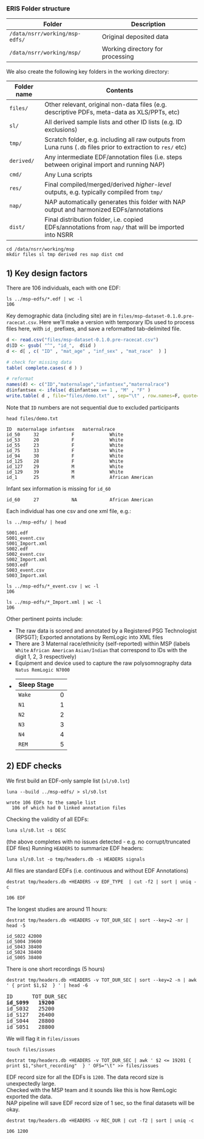 ### ERIS Folder structure

| Folder | Description |
|----|----|
| `/data/nsrr/working/msp-edfs/` | Original deposited data |
| `/data/nsrr/working/msp/` | Working directory for processing |

We also create the following key folders in the working directory:

| Folder name | Contents |
|----|----|
| `files/` | Other relevant, original non-data files (e.g. descriptive PDFs, meta-data as XLS/PPTs, etc) |
| `sl/` | All derived sample lists and other ID lists (e.g. ID exclusions) | 
| `tmp/` | Scratch folder, e.g. including all raw outputs from Luna runs (`.db` files prior to extraction to `res/` etc) |
| `derived/` | Any intermediate EDF/annotation files (i.e. steps between original import and running NAP) |  
| `cmd/` | Any Luna scripts |
| `res/` | Final compiled/merged/derived _higher-level_ outputs, e.g. typically compiled from `tmp/` |  
| `nap/` | NAP automatically generates this folder with NAP output and harmonized EDFs/annotations
| `dist/` | Final distribution folder, i.e. copied EDFs/annotations from `nap/` that will be imported into NSRR |

```
cd /data/nsrr/working/msp
mkdir files sl tmp derived res nap dist cmd
```

## 1) Key design factors


There are 106 individuals, each with one EDF:

```
ls ../msp-edfs/*.edf | wc -l
106
```
Key demographic data (including site) are in
`files/msp-dataset-0.1.0.pre-racecat.csv`. Here we'll
make a version with temporary IDs used to process files here, with
`id_` prefixes, and save a reformatted tab-delimited file.
```R
d <- read.csv("files/msp-dataset-0.1.0.pre-racecat.csv")
d$ID <- gsub( "^", "id_",  d$id ) 
d <- d[ , c( "ID" , "mat_age" , "inf_sex" , "mat_race"  ) ]

# check for missing data
table( complete.cases( d ) )

# reformat
names(d) <- c("ID","maternalage","infantsex","maternalrace") 
d$infantsex <- ifelse( d$infantsex == 1 , "M" , "F" )
write.table( d , file="files/demo.txt" , sep="\t" , row.names=F, quote=F, col.names=T )
```
Note that `ID` numbers are not sequential due to excluded participants
```
head files/demo.txt

ID	maternalage	infantsex	maternalrace
id_50	  32	        F	          White
id_53	  20	        F	          White
id_55	  23	        F	          White
id_75	  33	        F	          White
id_94	  30	        F	          White
id_125	  28	        F	          White
id_127	  29	        M	          White
id_129	  39	        M	          White
id_1	  25	        M	          African American
```
Infant sex information is missing for `id_60`
```
id_60	  27	        NA	          African American
```

Each individual has one csv and one xml file, e.g.:
```
ls ../msp-edfs/ | head
```
```
S001.edf
S001_event.csv
S001_Import.xml
S002.edf
S002_event.csv
S002_Import.xml
S003.edf
S003_event.csv
S003_Import.xml
```
```
ls ../msp-edfs/*_event.csv | wc -l
106

ls ../msp-edfs/*_Import.xml | wc -l
106
```

Other pertinent points include:

  - The raw data is scored and annotated by a Registered PSG Technologist (RPSGT); Exported annotations by RemLogic into XML files
  - There are 3 Maternal race/ethnicity (self-reported) within MSP (labels `White` `African American` `Asian/Indian`
    that correspond to IDs with the digit 1, 2, 3 respectively)
  - Equipment and device used to capture the raw polysomnography data `Natus RemLogic N7000`
  - | Sleep Stage |  |
    |-----|-----|
    | `Wake` | 0 |
    | `N1` |	1	|
    | `N2` |	2	|
    | `N3` |	3	|
    | `N4` |	4	|
    | `REM` |	5	|

## 2) EDF checks

We first build an EDF-only sample list (`sl/s0.lst`)

```
luna --build ../msp-edfs/ > sl/s0.lst
```
```
wrote 106 EDFs to the sample list
  106 of which had 0 linked annotation files
```
Checking the validity of all EDFs:
```
luna sl/s0.lst -s DESC
```
(the above completes with no issues detected - e.g. no corrupt/truncated EDF files)
Running `HEADERS` to summarize EDF headers:

```
luna sl/s0.lst -o tmp/headers.db -s HEADERS signals
```
All files are standard EDFs (i.e. continuous and without EDF Annotations)

```
destrat tmp/headers.db +HEADERS -v EDF_TYPE  | cut -f2 | sort | uniq -c
```
```
106 EDF
```
The longest studies are around 11 hours:
```
destrat tmp/headers.db +HEADERS -v TOT_DUR_SEC | sort --key=2 -nr | head -5
```
```
id_S022	42000
id_S004	39600
id_S043	38400
id_S024	38400
id_S005	38400
```
There is one short recordings (5 hours)
```
destrat tmp/headers.db +HEADERS -v TOT_DUR_SEC | sort --key=2 -n | awk ' { print $1,$2  } ' | head -6
```

<pre>
ID      TOT_DUR_SEC
<b>id_S099   19200</b>
id_S032   25200
id_S127   26400
id_S044   28800
id_S051   28800
</pre>

We will flag it in `files/issues`
```
touch files/issues
```
```
destrat tmp/headers.db +HEADERS -v TOT_DUR_SEC | awk ' $2 <= 19201 { print $1,"short_recording"  } ' OFS="\t" >> files/issues
```
EDF record size for all the EDFs is `1200`. The data record size is unexpectedly large.</br>
Checked with the MSP team and it sounds like this is how RemLogic exported the data.</br>
NAP pipeline will save EDF record size of 1 sec, so the final datasets will be okay.

```
destrat tmp/headers.db +HEADERS -v REC_DUR | cut -f2 | sort | uniq -c
```
```
106 1200
```

